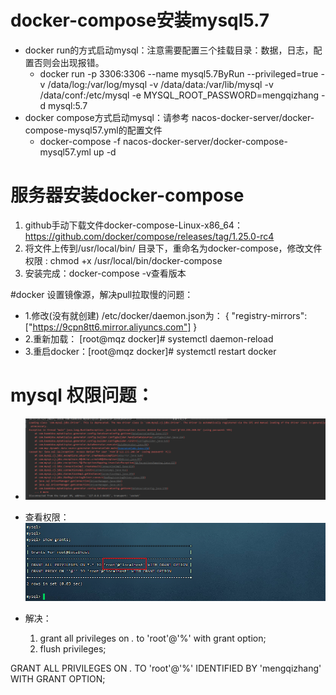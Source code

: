 # docker-compose安装mysql5.7
    
 - docker run的方式启动mysql：注意需要配置三个挂载目录：数据，日志，配置否则会出现报错。 
    * docker run -p 3306:3306 --name mysql5.7ByRun  --privileged=true -v /data/log:/var/log/mysql -v /data/data:/var/lib/mysql -v /data/conf:/etc/mysql -e MYSQL_ROOT_PASSWORD=mengqizhang -d mysql:5.7
 - docker compose方式启动mysql：请参考 nacos-docker-server/docker-compose-mysql57.yml的配置文件
    * docker-compose -f nacos-docker-server/docker-compose-mysql57.yml up -d
    


# 服务器安装docker-compose 
1. github手动下载文件docker-compose-Linux-x86_64：https://github.com/docker/compose/releases/tag/1.25.0-rc4
2. 将文件上传到/usr/local/bin/ 目录下，重命名为docker-compose，修改文件权限 : chmod +x /usr/local/bin/docker-compose
3. 安装完成：docker-compose -v查看版本


#docker 设置镜像源，解决pull拉取慢的问题：
- 1.修改(没有就创建) /etc/docker/daemon.json为：
   {
    "registry-mirrors": ["https://9cpn8tt6.mirror.aliyuncs.com"]
   }
- 2.重新加载：  [root@mqz docker]# systemctl daemon-reload
- 3.重启docker：[root@mqz docker]# systemctl restart docker



# mysql 权限问题： 
 - ![权限问题](images/mysql权限问题.png)
 
 - 查看权限： ![查看权限](images/查看mysql权限.png)
 
 - 解决： 
   1. grant all privileges on *.* to 'root'@'%' with grant option;
   2. flush privileges;
 
 GRANT ALL PRIVILEGES ON *.* TO 'root'@'%' IDENTIFIED BY 'mengqizhang' WITH GRANT OPTION;







